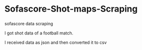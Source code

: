 # Sofascore-Shot-maps-Scraping

###
sofascore data scraping

I got shot data of a football match.

I received data as json and then converted it to csv

